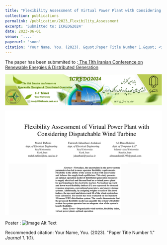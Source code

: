 ```yaml
---
title: "Flexibility Assessment of Virtual Power Plant with Considering Dispatchable Wind Turbine"
collection: publications
permalink: /publication/2023ـFlexibilityـAssessment
excerpt: 'Submitted to: ICREDG2024'
date: 2023-06-01
venue: '....'
paperurl: 'soon'
citation: 'Your Name, You. (2023). &quot;Paper Title Number 1.&quot; <i>Journal 1</i>. 1(1).'
---
```


The paper has been submmited to
:[ The 11th Iranian Conference on Renewable Energies & Distributed Generation](https://icredg2024.yazd.ac.ir/Home)

![Image Alt Text](/images/ICREDG_header.png)

![Image Alt Text](/images/Flexibility_Assessment.jpg)


Poster
:
![Image Alt Text](/images/500x300.png)


Recommended citation: Your Name, You. (2023). "Paper Title Number 1." <i>Journal 1</i>. 1(1).